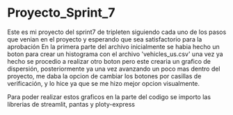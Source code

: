 # Proyecto_Sprint_7
Este es mi proyecto del sprint7 de tripleten siguiendo cada uno de los pasos que venian en el proyecto y esperando que sea satisfactorio para la aprobación 
En la primera parte del archivo inicialmente se habia hecho un boton para crear un histograma con el archivo 'vehicles_us.csv' una vez ya hecho se procedio 
a realizar otro boton pero este crearia un grafico de dispersión, posteriormente ya una vez avanzando un poco mas dentro del proyecto, me daba la opcion de cambiar los botones por casillas 
de verificación, y lo hice ya que se me hizo mejor opcion visualmente.

Para poder realizar estos graficos en la parte del codigo se importo las librerias de streamlit, pantas  y ploty-express
